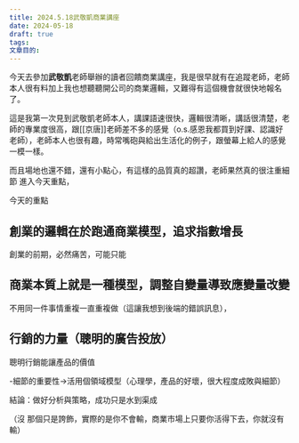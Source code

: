 ```yaml
---
title: 2024.5.18武敬凱商業講座
date: 2024-05-18
draft: true
tags: 
文章目的:
---
```

今天去參加**武敬凱**老師舉辦的讀者回饋商業講座，我是很早就有在追蹤老師，老師本人很有料加上我也想聽聽開公司的商業邏輯，又難得有這個機會就很快地報名了。

這是我第一次見到武敬凱老師本人，講課語速很快，邏輯很清晰，講話很清楚，老師的專業度很高，跟[[京唐]]老師差不多的感覺（o.s.感恩我都買到好課、認識好老師），老師本人也很有趣，時常嘴砲與給出生活化的例子，跟螢幕上給人的感覺一模一樣。

而且場地也還不錯，還有小點心，有這樣的品質真的超讚，老師果然真的很注重細節
進入今天重點，

今天的重點
## 創業的邏輯在於跑通商業模型，追求指數增長
    

創業的前期，必然痛苦，可能只能

## 商業本質上就是一種模型，調整自變量導致應變量改變
    

不用同一件事情重複一直重複做（這讓我想到後端的錯誤訊息），

## 行銷的力量（聰明的廣告投放）
    

聰明行銷能讓產品的價值

-細節的重要性→活用個領域模型（心理學，產品的好壞，很大程度成敗與細節）
    

結論：做好分析與策略，成功只是水到渠成

（沒 那個只是誇飾，實際的是你不會輸，商業市場上只要你活得下去，你就沒有輸）